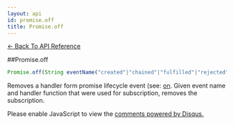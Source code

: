 ```yaml
---
layout: api
id: promise.off
title: Promise.off
---
```



[← Back To API Reference](/docs/api-reference.html)
<div class="api-code-section"><markdown>
##Promise.off

```js
Promise.off(String eventName("created"|"chained"|"fulfilled"|"rejected"|"following"|"cancelled"), Function handler) -> undefined
```
Removes a handler form promise lifecycle event (see: [on](promise.on.html).
Given event name and handler function that were used for subscription, removes the subscription.
</markdown></div>

<div id="disqus_thread"></div>
<script type="text/javascript">
    var disqus_title = "Promise.onPossiblyUnhandledRejection";
    var disqus_shortname = "bluebirdjs";
    var disqus_identifier = "disqus-id-promise.onpossiblyunhandledrejection";

    (function() {
        var dsq = document.createElement("script"); dsq.type = "text/javascript"; dsq.async = true;
        dsq.src = "//" + disqus_shortname + ".disqus.com/embed.js";
        (document.getElementsByTagName("head")[0] || document.getElementsByTagName("body")[0]).appendChild(dsq);
    })();
</script>
<noscript>Please enable JavaScript to view the <a href="https://disqus.com/?ref_noscript" rel="nofollow">comments powered by Disqus.</a></noscript>
